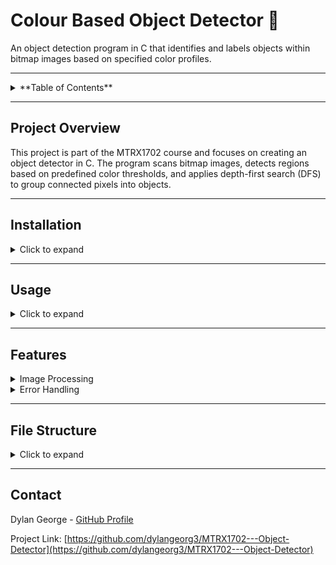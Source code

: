 # Colour Based Object Detector 🎨


An object detection program in C that identifies and labels objects within bitmap images based on specified color profiles.

---

<details>
<summary>**Table of Contents**</summary>

1. [Project Overview](#project-overview)
2. [Installation](#installation)
3. [Usage](#usage)
4. [Features](#features)
5. [File Structure](#file-structure)
6. [Contact](#contact)

</details>

---

## Project Overview

This project is part of the MTRX1702 course and focuses on creating an object detector in C. The program scans bitmap images, detects regions based on predefined color thresholds, and applies depth-first search (DFS) to group connected pixels into objects.

---

## Installation

<details>
<summary>Click to expand</summary>

1. Clone the repository:
   ```bash
   git clone https://github.com/dylangeorg3/MTRX1702---Object-Detector.git
   ```

2. Navigate to the project directory:
   ```bash
   cd MTRX1702---Object-Detector
   ```

3. Compile the program:
   ```bash
   make
   ```
   or 
   ```bash
   make clean && make
   ```

5. Ensure any required image files or calibration data are correctly located as specified in the usage instructions.

</details>

---

## Usage

<details>
<summary>Click to expand</summary>

1. **Calibration Mode (c)**:
   - Run the calibration mode to generate color profile data for objects:
     ```bash
     ./cam_detect c object_name image_file
     ```
   - Example:
     ```bash
     ./cam_detect c orangeblock images/orangeblock.bmp
     ```

2. **Show Calibration Mode (s)**:
   - Display the contents of a calibration file:
     ```bash
     ./cam_detect s calibration_file
     ```
   - Example:
     ```bash
     ./cam_detect s calibration001.txt
     ```

3. **Detection Mode (d)**:
   - Detect objects based on a calibration file:
     ```bash
     ./cam_detect d calibration_file image_file
     ```
   - Example:
     ```bash
     ./cam_detect d calibration.txt images/combined002.bmp
     ```

4. **Writing Calibration Output to a File**:
   - To save calibration data to a file, use the following command:
     ```bash
     ./cam_detect c object_name image_file > calibration.txt
     ```
   - Example:
     ```bash
     ./cam_detect c orangeblock images/orangeblock.bmp > calibration.txt
     ```

   This command writes the calibration data directly to `calibration.txt`, which can be used later for detection mode.

### Example Outputs

- Calibration Mode Output:
  ```bash
  orangeblock 10 10 50 30
  ```

- Detection Mode Output:
  ```bash
  Detected orangeblock: 129 116 67 69
  Detected redblob: 77 15 114 110
  Detected greenblob: 29 25 29 21
  ```

Detected objects will be labeled and saved in the `output_images` folder.

![Threshold Image](output_images/threshold_output.bmp)
![Bounding Boxes](output_images/image_with_regions.bmp)

</details>

---

## Features

<details>
<summary>Image Processing</summary>

- **Bitmap Parsing**: Reads and parses BMP file formats.
- **Calibration Data**: Utilizes a calibration file to define color thresholds for object detection.
- **Object Detection**: Identifies connected regions based on DFS algorithm.
- **Output**: Saves images with bounding boxes around detected objects to the `output_images` directory.

</details>

<details>
<summary>Error Handling</summary>

- **File Validation**: Checks for valid image and calibration files.
- **Input Errors**: Handles errors gracefully for missing files or incorrect arguments.

</details>

---

## File Structure

<details>
<summary>Click to expand</summary>

- **main.c**: Entry point of the object detector.
- **image.c / image.h**: Functions for reading and manipulating BMP images.
- **calibration.c / calibration.h**: Loads and processes color calibration data.
- **detection.c / detection.h**: Contains BFS and DFS algorithms for region detection.
- **output_images/**: Directory where labeled images are saved.
- **Makefile**: Compiles the project.

</details>

---

## Contact

Dylan George - [GitHub Profile](https://github.com/dylangeorg3)

Project Link: [https://github.com/dylangeorg3/MTRX1702---Object-Detector](https://github.com/dylangeorg3/MTRX1702---Object-Detector)
